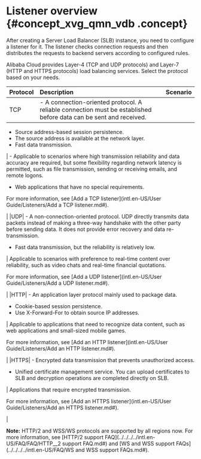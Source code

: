 # Listener overview {#concept_xvg_qmn_vdb .concept}

After creating a Server Load Balancer \(SLB\) instance, you need to configure a listener for it. The listener checks connection requests and then distributes the requests to backend servers according to configured rules.

Alibaba Cloud provides Layer-4 \(TCP and UDP protocols\) and Layer-7 \(HTTP and HTTPS protocols\) load balancing services. Select the protocol based on your needs.

|Protocol|Description|Scenario|
|:-------|:----------|:-------|
|TCP| -   A connection-oriented protocol. A reliable connection must be established before data can be sent and received.
-   Source address-based session persistence.
-   The source address is available at the network layer.
-   Fast data transmission.

 | -   Applicable to scenarios where high transmission reliability and data accuracy are required, but some flexibility regarding network latency is permitted, such as file transmission, sending or receiving emails, and remote logons.
-   Web applications that have no special requirements.

 For more information, see [Add a TCP listener](intl.en-US/User Guide/Listeners/Add a TCP listener.md#).

 |
|UDP| -   A non-connection-oriented protocol. UDP directly transmits data packets instead of making a three-way handshake with the other party before sending data. It does not provide error recovery and data re-transmission.
-   Fast data transmission, but the reliability is relatively low.

 | Applicable to scenarios with preference to real-time content over reliability, such as video chats and real-time financial quotations.

 For more information, see [Add a UDP listener](intl.en-US/User Guide/Listeners/Add a UDP listener.md#).

 |
|HTTP| -   An application layer protocol mainly used to package data.
-   Cookie-based session persistence.
-   Use X-Forward-For to obtain source IP addresses.

 | Applicable to applications that need to recognize data content, such as web applications and small-sized mobile games.

 For more information, see [Add an HTTP listener](intl.en-US/User Guide/Listeners/Add an HTTP listener.md#).

 |
|HTTPS| -   Encrypted data transmission that prevents unauthorized access.
-   Unified certificate management service. You can upload certificates to SLB and decryption operations are completed directly on SLB.

 | Applications that require encrypted transmission.

 For more information, see [Add an HTTPS listener](intl.en-US/User Guide/Listeners/Add an HTTPS listener.md#).

 |

**Note:** HTTP/2 and WSS/WS protocols are supported by all regions now. For more information, see [HTTP/2 support FAQ](../../../../intl.en-US/FAQ/FAQ/HTTP__2 support FAQ.md#) and [WS and WSS support FAQs](../../../../intl.en-US/FAQ/WS and WSS support FAQs.md#).

